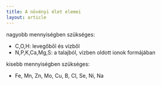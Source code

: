 ```yaml
---
title: A növényi élet elemei
layout: article
---
```


nagyobb mennyiségben szükséges:
* C,O,H: levegőből és vízből
* N,P,K,Ca,Mg,S: a talajból, vízben oldott ionok formájában

kisebb mennyiségben szükséges:
* Fe, Mn, Zn, Mo, Cu, B, Cl, Se, Ni, Na

